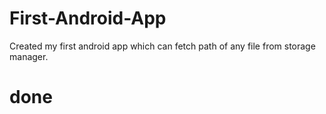 # First-Android-App
Created my first android app which can fetch path of any file from storage manager.
# done
